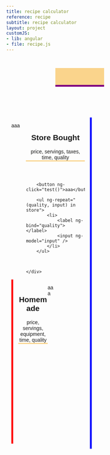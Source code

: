 ```yaml
---
title: recipe calculator
reference: recipe
subtitle: recipe calculator
layout: project
customJS:
- lib: angular
- file: recipe.js
---
```


<style>
@import url(http://fonts.googleapis.com/css?family=Cabin:500,500italic);

body {
	font-family: "Cabin", sans-serif;
	box-sizing: border-box;
	background: url("/lib/img/food.png");
}
.project {
	width: 100%;
	margin: auto;
	font-size: 150%;
	position: relative;
}
input {
	background-color: #FAD48C;
	border: none;
	border-bottom: 5px solid purple;
	padding: 0.75em 0.5em 0.25em;
	font: 1.5em "Cabin";
	width: 33.333333%;
}
ul {
	list-style: none;
}
input:focus {
	outline: none;
	border-bottom-color: white;
}
label {
	position: absolute;
	margin-left: 0.5rem;
	font-size: 75%;
	color: #ADB2B2;
}
.intro {
	text-align: center;
	padding: 2em 0;
}
.half {
	width: 50%;
	float: left;
	padding: 1em;
	min-height: 30em;
}
.notes {
	width: 20%;
}
.store .notes {
	float: left;
}
.homemade .notes {
	float: right;
}
.homemade {
	border-left: 5px solid red;
}
.store {
	border-right: 5px solid blue;
}
.recipe__info {
	width: 80%;
	float: left;
}
.recipe__header {
	border-bottom: 3px solid #FAD48C;
}
.item__name {
	text-align: center;
}
</style>

<div ng-app ng-controller="Recipe">

<header class="intro">
	<input class="item__name" ng-model="name" />
</header>

<div class="half store">
	<div class="notes">
	aaa
	</div>
	<div class="recipe__info">
		<header class="recipe__header">
			<h2>Store Bought</h2>
			price, servings, taxes, time, quality
		</header>
		
		<button ng-click="test()">aaa</button>
		
		<ul ng-repeat="(quality, input) in store">
			<li>
				<label ng-bind="quality"></label>
				<input ng-model="input" />
			</li>
		</ul>
		
		
		
	</div>
</div>
<div class="half homemade">
	<div class="notes">
	aaa
	</div>
	<div class="recipe__info">
		<header class="recipe__header">
			<h2>Homemade</h2>
			price, servings, equipment, time, quality
		</header>
	</div>
</div>

</div>